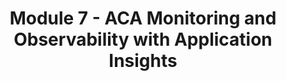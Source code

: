 ---
title: Module 7 - ACA Monitoring and Observability with Application Insights
has_children: false
nav_order: 7
canonical_url: 'https://bitoftech.net/2022/09/09/azure-container-apps-monitoring-and-observability-with-application-insights-part-8/'
---